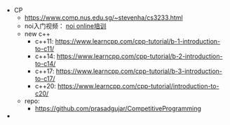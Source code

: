 - CP
	- https://www.comp.nus.edu.sg/~stevenha/cs3233.html
	- noi入门视频： [noi online培训](https://www.noi.cn/xw/2020-05-13/715542.shtml)
	- new c++
		- c++11: https://www.learncpp.com/cpp-tutorial/b-1-introduction-to-c11/
		- c++14: https://www.learncpp.com/cpp-tutorial/b-2-introduction-to-c14/
		- c++17: https://www.learncpp.com/cpp-tutorial/b-3-introduction-to-c17/
		- c++20: https://www.learncpp.com/cpp-tutorial/introduction-to-c20/
	- repo:
		- https://github.com/prasadgujar/CompetitiveProgramming
-